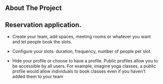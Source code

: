 <!-- ABOUT THE PROJECT -->
## About The Project

Reservation application.
----

- Create your team, add spaces, meeting rooms or whatever you want and let people book the slots.

- Configure your slots: duration, frequency, number of people per slot.

- Hide your profile or choose to have a profile. Public profiles allow you to be accessible by all users. For example, imagine yoga classes, a public profile would allow individuals to book classes even if you haven't added them to your team


